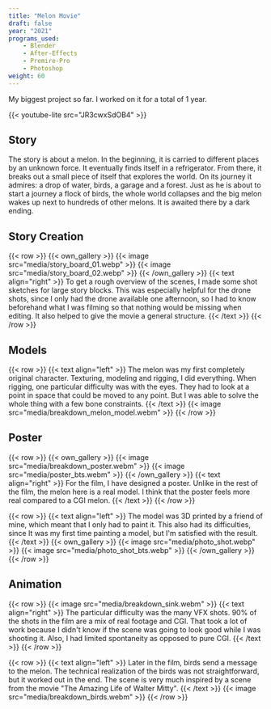 ```yaml
---
title: "Melon Movie"
draft: false
year: "2021"
programs_used:
    - Blender
    - After-Effects
    - Premire-Pro
    - Photoshop
weight: 60
---
```


My biggest project so far. I worked on it for a total of 1 year.

{{< youtube-lite src="JR3cwxSdOB4" >}}

## Story

The story is about a melon. In the beginning, it is carried to different places by an unknown force. It eventually finds itself in a refrigerator. From there, it breaks out a small piece of itself that explores the world. On its journey it admires: a drop of water, birds, a garage and a forest. Just as he is about to start a journey a flock of birds, the whole world collapses and the big melon wakes up next to hundreds of other melons. It is awaited there by a dark ending.

## Story Creation

{{< row >}}
    {{< own_gallery >}}
        {{< image src="media/story_board_01.webp" >}}
        {{< image src="media/story_board_02.webp" >}}
    {{< /own_gallery >}}
    {{< text align="right" >}}
        To get a rough overview of the scenes, I made some shot sketches for large story blocks. This was especially helpful for the drone shots, since I only had the drone available one afternoon, so I had to know beforehand what I was filming so that nothing would be missing when editing. It also helped to give the movie a general structure.
    {{< /text >}}
{{< /row >}}

## Models

{{< row >}}
    {{< text align="left" >}}
        The melon was my first completely original character. Texturing, modeling and rigging, I did everything. When rigging, one particular difficulty was with the eyes. They had to look at a point in space that could be moved to any point. But I was able to solve the whole thing with a few bone constraints.
    {{< /text >}}
    {{< image src="media/breakdown_melon_model.webm" >}}
{{< /row >}}

## Poster

{{< row >}}
    {{< own_gallery >}}
        {{< image src="media/breakdown_poster.webm" >}}
        {{< image src="media/poster_bts.webm" >}}
    {{< /own_gallery >}}
    {{< text align="right" >}}
        For the film, I have designed a poster. Unlike in the rest of the film, the melon here is a real model. I think that the poster feels more real compared to a CGI melon.
    {{< /text >}}
{{< /row >}}

{{< row >}}
    {{< text align="left" >}}
        The model was 3D printed by a friend of mine, which meant that I only had to paint it. This also had its difficulties, since It was my first time painting a model, but I'm satisfied with the result.
    {{< /text >}}
    {{< own_gallery >}}
        {{< image src="media/photo_shot.webp" >}}
        {{< image src="media/photo_shot_bts.webp" >}}
    {{< /own_gallery >}}
{{< /row >}}

## Animation

{{< row >}}
    {{< image src="media/breakdown_sink.webm" >}}
    {{< text align="right" >}}
        The particular difficulty was the many VFX shots. 90% of the shots in the film are a mix of real footage and CGI. That took a lot of work because I didn't know if the scene was going to look good while I was shooting it. Also, I had limited spontaneity as opposed to pure CGI.
    {{< /text >}}
{{< /row >}}

{{< row >}}
    {{< text align="left" >}}
        Later in the film, birds send a message to the melon. The technical realization of the birds was not straightforward, but it worked out in the end. The scene is very much inspired by a scene from the movie "The Amazing Life of Walter Mitty".
    {{< /text >}}
    {{< image src="media/breakdown_birds.webm" >}}
{{< /row >}}
